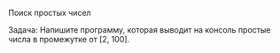 Поиск простых чисел

Задача:
Напишите программу, которая выводит на консоль простые числа в промежутке от [2, 100].
